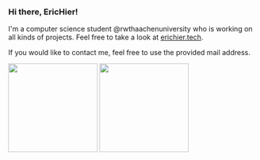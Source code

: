 ### Hi there, EricHier! 
I'm a computer science student @rwthaachenuniversity who is working on all kinds of projects. Feel free to take a look at [erichier.tech](https://erichier.tech).

If you would like to contact me, feel free to use the provided mail address.

<p>
  <img height="180em" src="https://github-readme-stats.vercel.app/api?username=erichier" />
  <img height="180em" src="https://github-readme-stats-eight-theta.vercel.app/api/top-langs/?username=erichier&layout=compact" />
</p>

<!--
**EricHier/erichier** is a ✨ _special_ ✨ repository because its `README.md` (this file) appears on your GitHub profile.

Here are some ideas to get you started:

- 🔭 I’m currently working on ...
- 🌱 I’m currently learning ...
- 👯 I’m looking to collaborate on ...
- 🤔 I’m looking for help with ...
- 💬 Ask me about ...
- 📫 How to reach me: ...
- 😄 Pronouns: ...
- ⚡ Fun fact: ...
-->
